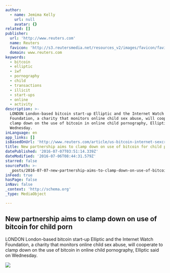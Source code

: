 ```yaml
---
author:
  - name: Jemima Kelly
    url: null
    avatar: {}
related: []
publisher:
  url: 'http://www.reuters.com'
  name: Reuters
  favicon: 'http://s3.reutersmedia.net/resources_v2/images/favicon/favicon.ico'
  domain: www.reuters.com
keywords:
  - bitcoin
  - elliptic
  - iwf
  - pornography
  - child
  - transactions
  - illicit
  - start-ups
  - online
  - activity
description: >-
  LONDON London-based bitcoin start-up Elliptic and the Internet Watch
  Foundation, a charity that monitors online child sex abuse, will cooperate to
  clamp down on the use of bitcoin in online child pornography, Elliptic said on
  Wednesday.
inLanguage: en
app_links: []
isBasedOnUrl: 'http://www.reuters.com/article/us-bitcoin-internet-sexcrimes-idUSKCN0ZM0GA'
title: New partnership aims to clamp down on use of bitcoin for child porn
datePublished: '2016-07-07T03:51:14.339Z'
dateModified: '2016-07-06T08:44:31.579Z'
starred: false
sourcePath: >-
  _posts/2016-07-07-new-partnership-aims-to-clamp-down-on-use-of-bitcoin-for-chi.md
inFeed: true
hasPage: false
inNav: false
_context: 'http://schema.org'
_type: MediaObject

---
```

<article style=""><h1>New partnership aims to clamp down on use of bitcoin for child porn</h1><p>LONDON London-based bitcoin start-up Elliptic and the Internet Watch Foundation, a charity that monitors online child sex abuse, will cooperate to clamp down on the use of bitcoin in online child pornography, Elliptic said on Wednesday.</p><img src="http://s3.reutersmedia.net/resources/r/?m=02&amp;d=20160706&amp;t=2&amp;i=1144264190&amp;w=&amp;fh=545px&amp;fw=&amp;ll=&amp;pl=&amp;sq=&amp;r=LYNXNPEC65095" /></article>